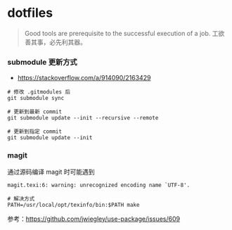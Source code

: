 dotfiles
===========

> Good tools are prerequisite to the successful execution of a job.
> 工欲善其事，必先利其器。

### submodule 更新方式

- https://stackoverflow.com/a/914090/2163429

```
# 修改 .gitmodules 后
git submodule sync

# 更新到最新 commit
git submodule update --init --recursive --remote

# 更新到指定 commit
git submodule update --init
```

### magit

通过源码编译 magit 时可能遇到

```
magit.texi:6: warning: unrecognized encoding name `UTF-8'.

# 解决方式
PATH=/usr/local/opt/texinfo/bin:$PATH make
```
参考：https://github.com/jwiegley/use-package/issues/609
